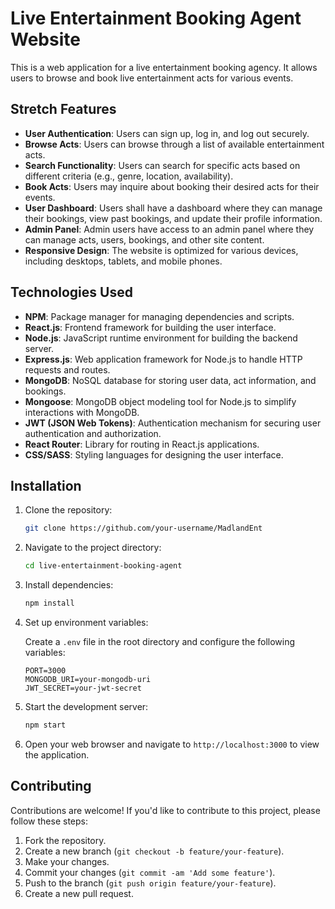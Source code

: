 # Live Entertainment Booking Agent Website

This is a web application for a live entertainment booking agency. It allows users to browse and book live entertainment acts for various events.

## Stretch Features

- **User Authentication**: Users can sign up, log in, and log out securely.
- **Browse Acts**: Users can browse through a list of available entertainment acts.
- **Search Functionality**: Users can search for specific acts based on different criteria (e.g., genre, location, availability).
- **Book Acts**: Users may inquire about booking their desired acts for their events.
- **User Dashboard**: Users shall have a dashboard where they can manage their bookings, view past bookings, and update their profile information.
- **Admin Panel**: Admin users have access to an admin panel where they can manage acts, users, bookings, and other site content.
- **Responsive Design**: The website is optimized for various devices, including desktops, tablets, and mobile phones.

## Technologies Used

- **NPM**: Package manager for managing dependencies and scripts.
- **React.js**: Frontend framework for building the user interface.
- **Node.js**: JavaScript runtime environment for building the backend server.
- **Express.js**: Web application framework for Node.js to handle HTTP requests and routes.
- **MongoDB**: NoSQL database for storing user data, act information, and bookings.
- **Mongoose**: MongoDB object modeling tool for Node.js to simplify interactions with MongoDB.
- **JWT (JSON Web Tokens)**: Authentication mechanism for securing user authentication and authorization.
- **React Router**: Library for routing in React.js applications.
- **CSS/SASS**: Styling languages for designing the user interface.

## Installation

1. Clone the repository:

   ```bash
   git clone https://github.com/your-username/MadlandEnt
   ```

2. Navigate to the project directory:

   ```bash
   cd live-entertainment-booking-agent
   ```

3. Install dependencies:

   ```bash
   npm install
   ```

4. Set up environment variables:

   Create a `.env` file in the root directory and configure the following variables:

   ```plaintext
   PORT=3000
   MONGODB_URI=your-mongodb-uri
   JWT_SECRET=your-jwt-secret
   ```

5. Start the development server:

   ```bash
   npm start
   ```

6. Open your web browser and navigate to `http://localhost:3000` to view the application.

## Contributing

Contributions are welcome! If you'd like to contribute to this project, please follow these steps:

1. Fork the repository.
2. Create a new branch (`git checkout -b feature/your-feature`).
3. Make your changes.
4. Commit your changes (`git commit -am 'Add some feature'`).
5. Push to the branch (`git push origin feature/your-feature`).
6. Create a new pull request.
